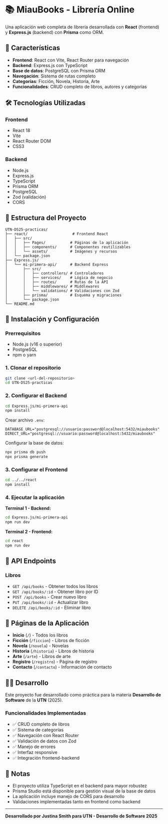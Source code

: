 # 📚 MiauBooks - Librería Online

Una aplicación web completa de librería desarrollada con **React** (frontend) y **Express.js** (backend) con **Prisma** como ORM.

## 🚀 Características

- **Frontend**: React con Vite, React Router para navegación
- **Backend**: Express.js con TypeScript
- **Base de datos**: PostgreSQL con Prisma ORM
- **Navegación**: Sistema de rutas completo
- **Categorías**: Ficción, Novela, Historia, Arte
- **Funcionalidades**: CRUD completo de libros, autores y categorías

## 🛠️ Tecnologías Utilizadas

### Frontend
- React 18
- Vite
- React Router DOM
- CSS3

### Backend
- Node.js
- Express.js
- TypeScript
- Prisma ORM
- PostgreSQL
- Zod (validación)
- CORS

## 📁 Estructura del Proyecto

```
UTN-DS25-practicas/
├── react/                    # Frontend React
│   ├── src/
│   │   ├── Pages/           # Páginas de la aplicación
│   │   ├── components/      # Componentes reutilizables
│   │   └── assets/          # Imágenes y recursos
│   └── package.json
├── Express.js/
│   └── mi-primera-api/      # Backend Express
│       ├── src/
│       │   ├── controllers/ # Controladores
│       │   ├── services/    # Lógica de negocio
│       │   ├── routes/      # Rutas de la API
│       │   ├── middlewares/ # Middlewares
│       │   └── validations/ # Validaciones con Zod
│       ├── prisma/          # Esquema y migraciones
│       └── package.json
└── README.md
```

## 🚀 Instalación y Configuración

### Prerrequisitos
- Node.js (v16 o superior)
- PostgreSQL
- npm o yarn

### 1. Clonar el repositorio
```bash
git clone <url-del-repositorio>
cd UTN-DS25-practicas
```

### 2. Configurar el Backend
```bash
cd Express.js/mi-primera-api
npm install
```

Crear archivo `.env`:
```env
DATABASE_URL="postgresql://usuario:password@localhost:5432/miaubooks"
DIRECT_URL="postgresql://usuario:password@localhost:5432/miaubooks"
```

Configurar la base de datos:
```bash
npx prisma db push
npx prisma generate
```

### 3. Configurar el Frontend
```bash
cd ../../react
npm install
```

### 4. Ejecutar la aplicación

**Terminal 1 - Backend:**
```bash
cd Express.js/mi-primera-api
npm run dev
```

**Terminal 2 - Frontend:**
```bash
cd react
npm run dev
```

## 📖 API Endpoints

### Libros
- `GET /api/books` - Obtener todos los libros
- `GET /api/books/:id` - Obtener libro por ID
- `POST /api/books` - Crear nuevo libro
- `PUT /api/books/:id` - Actualizar libro
- `DELETE /api/books/:id` - Eliminar libro

## 🎨 Páginas de la Aplicación

- **Inicio** (`/`) - Todos los libros
- **Ficción** (`/ficcion`) - Libros de ficción
- **Novela** (`/novela`) - Novelas
- **Historia** (`/historia`) - Libros de historia
- **Arte** (`/arte`) - Libros de arte
- **Registro** (`/registro`) - Página de registro
- **Contacto** (`/contacto`) - Información de contacto

## 👨‍💻 Desarrollo

Este proyecto fue desarrollado como práctica para la materia **Desarrollo de Software** de la **UTN** (2025).

### Funcionalidades Implementadas
- ✅ CRUD completo de libros
- ✅ Sistema de categorías
- ✅ Navegación con React Router
- ✅ Validación de datos con Zod
- ✅ Manejo de errores
- ✅ Interfaz responsive
- ✅ Integración frontend-backend

## 📝 Notas

- El proyecto utiliza TypeScript en el backend para mayor robustez
- Prisma Studio está disponible para gestión visual de la base de datos
- La aplicación incluye manejo de CORS para desarrollo
- Validaciones implementadas tanto en frontend como backend

---

**Desarrollado por Justina Smith para UTN - Desarrollo de Software 2025**
